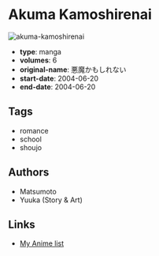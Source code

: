 # Akuma Kamoshirenai

![akuma-kamoshirenai](https://cdn.myanimelist.net/images/manga/2/14284.jpg)

-   **type**: manga
-   **volumes**: 6
-   **original-name**: 悪魔かもしれない
-   **start-date**: 2004-06-20
-   **end-date**: 2004-06-20

## Tags

-   romance
-   school
-   shoujo

## Authors

-   Matsumoto
-   Yuuka (Story & Art)

## Links

-   [My Anime list](https://myanimelist.net/manga/10618/Akuma_Kamoshirenai)
